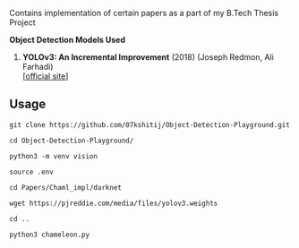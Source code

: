 Contains implementation of certain papers as a part of my B.Tech Thesis Project

**Object Detection Models Used**

1. **YOLOv3: An Incremental Improvement** (2018)  (Joseph Redmon, Ali Farhadi)  
	[[official site](https://pjreddie.com/darknet/yolo/)]

## Usage

```
git clone https://github.com/07kshitij/Object-Detection-Playground.git

cd Object-Detection-Playground/

python3 -m venv vision

source .env

cd Papers/Chaml_impl/darknet

wget https://pjreddie.com/media/files/yolov3.weights

cd ..

python3 chameleon.py

```